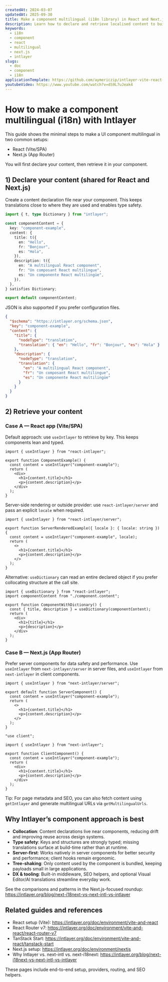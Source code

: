 ```yaml
---
createdAt: 2024-03-07
updatedAt: 2025-09-30
title: Make a component multilingual (i18n library) in React and Next.js
description: Learn how to declare and retrieve localised content to build a multilingual React or Next.js component with Intlayer.
keywords:
  - i18n
  - component
  - react
  - multilingual
  - next.js
  - intlayer
slugs:
  - doc
  - component
  - i18n
applicationTemplate: https://github.com/aymericzip/intlayer-vite-react-template
youtubeVideo: https://www.youtube.com/watch?v=dS9L7uJeak4
---
```


# How to make a component multilingual (i18n) with Intlayer

This guide shows the minimal steps to make a UI component multilingual in two common setups:

- React (Vite/SPA)
- Next.js (App Router)

You will first declare your content, then retrieve it in your component.

## 1) Declare your content (shared for React and Next.js)

Create a content declaration file near your component. This keeps translations close to where they are used and enables type safety.

```ts fileName="component.content.ts"
import { t, type Dictionary } from "intlayer";

const componentContent = {
  key: "component-example",
  content: {
    title: t({
      en: "Hello",
      fr: "Bonjour",
      es: "Hola",
    }),
    description: t({
      en: "A multilingual React component",
      fr: "Un composant React multilingue",
      es: "Un componente React multilingüe",
    }),
  },
} satisfies Dictionary;

export default componentContent;
```

JSON is also supported if you prefer configuration files.

```json fileName="component.content.json"
{
  "$schema": "https://intlayer.org/schema.json",
  "key": "component-example",
  "content": {
    "title": {
      "nodeType": "translation",
      "translation": { "en": "Hello", "fr": "Bonjour", "es": "Hola" }
    },
    "description": {
      "nodeType": "translation",
      "translation": {
        "en": "A multilingual React component",
        "fr": "Un composant React multilingue",
        "es": "Un componente React multilingüe"
      }
    }
  }
}
```

## 2) Retrieve your content

### Case A — React app (Vite/SPA)

Default approach: use `useIntlayer` to retrieve by key. This keeps components lean and typed.

```tsx fileName="ComponentExample.tsx"
import { useIntlayer } from "react-intlayer";

export function ComponentExample() {
  const content = useIntlayer("component-example");
  return (
    <div>
      <h1>{content.title}</h1>
      <p>{content.description}</p>
    </div>
  );
}
```

Server-side rendering or outside provider: use `react-intlayer/server` and pass an explicit `locale` when required.

```tsx fileName="ServerRenderedExample.tsx"
import { useIntlayer } from "react-intlayer/server";

export function ServerRenderedExample({ locale }: { locale: string }) {
  const content = useIntlayer("component-example", locale);
  return (
    <>
      <h1>{content.title}</h1>
      <p>{content.description}</p>
    </>
  );
}
```

Alternative: `useDictionary` can read an entire declared object if you prefer collocating structure at the call site.

```tsx fileName="ComponentWithDictionary.tsx"
import { useDictionary } from "react-intlayer";
import componentContent from "./component.content";

export function ComponentWithDictionary() {
  const { title, description } = useDictionary(componentContent);
  return (
    <div>
      <h1>{title}</h1>
      <p>{description}</p>
    </div>
  );
}
```

### Case B — Next.js (App Router)

Prefer server components for data safety and performance. Use `useIntlayer` from `next-intlayer/server` in server files, and `useIntlayer` from `next-intlayer` in client components.

```tsx fileName="app/[locale]/example/ServerComponent.tsx"
import { useIntlayer } from "next-intlayer/server";

export default function ServerComponent() {
  const content = useIntlayer("component-example");
  return (
    <>
      <h1>{content.title}</h1>
      <p>{content.description}</p>
    </>
  );
}
```

```tsx fileName="app/[locale]/example/ClientComponent.tsx"
"use client";

import { useIntlayer } from "next-intlayer";

export function ClientComponent() {
  const content = useIntlayer("component-example");
  return (
    <div>
      <h1>{content.title}</h1>
      <p>{content.description}</p>
    </div>
  );
}
```

Tip: For page metadata and SEO, you can also fetch content using `getIntlayer` and generate multilingual URLs via `getMultilingualUrls`.

## Why Intlayer’s component approach is best

- **Collocation**: Content declarations live near components, reducing drift and improving reuse across design systems.
- **Type safety**: Keys and structures are strongly typed; missing translations surface at build-time rather than at runtime.
- **Server-first**: Works natively in server components for better security and performance; client hooks remain ergonomic.
- **Tree-shaking**: Only content used by the component is bundled, keeping payloads small in large applications.
- **DX & tooling**: Built-in middleware, SEO helpers, and optional Visual Editor/AI translations streamline everyday work.

See the comparisons and patterns in the Next.js-focused roundup: https://intlayer.org/blog/next-i18next-vs-next-intl-vs-intlayer

## Related guides and references

- React setup (Vite): https://intlayer.org/doc/environment/vite-and-react
- React Router v7: https://intlayer.org/doc/environment/vite-and-react/react-router-v7
- TanStack Start: https://intlayer.org/doc/environment/vite-and-react/tanstack-start
- Next.js setup: https://intlayer.org/doc/environment/nextjs
- Why Intlayer vs. next-intl vs. next-i18next: https://intlayer.org/blog/next-i18next-vs-next-intl-vs-intlayer

These pages include end-to-end setup, providers, routing, and SEO helpers.
